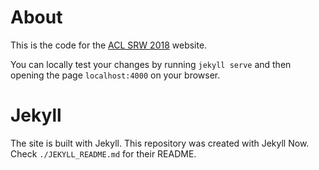 About
=====
This is the code for the [ACL SRW 2018](http://naacl2018-srw.github.io) website.

You can locally test your changes by running ``jekyll serve`` and then opening the page ``localhost:4000`` on your browser.


Jekyll
======
The site is built with Jekyll. This repository was created with Jekyll Now.
Check ``./JEKYLL_README.md`` for their README.
